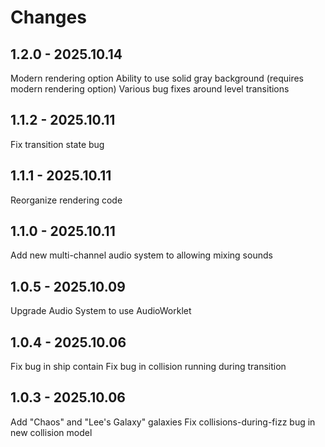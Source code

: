 # Changes

## 1.2.0 - 2025.10.14

Modern rendering option
Ability to use solid gray background (requires modern rendering option)
Various bug fixes around level transitions

## 1.1.2 - 2025.10.11

Fix transition state bug

## 1.1.1 - 2025.10.11

Reorganize rendering code

## 1.1.0 - 2025.10.11

Add new multi-channel audio system to allowing mixing sounds

## 1.0.5 - 2025.10.09

Upgrade Audio System to use AudioWorklet

## 1.0.4 - 2025.10.06

Fix bug in ship contain
Fix bug in collision running during transition

## 1.0.3 - 2025.10.06

Add "Chaos" and "Lee's Galaxy" galaxies
Fix collisions-during-fizz bug in new collision model
